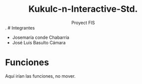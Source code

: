 <h1 align="center">
Kukulc-n-Interactive-Std.
</h1>
<div align="center">
Proyect FIS
</div>
.
# Integrantes

  - Josemaría conde Chabarría 
  - José Luis Basulto Cámara
  
# Funciones

Aquí irían las funciones, no mover.